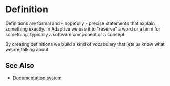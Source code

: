 # Definition

Definitions are formal and - hopefully - precise statements that explain something exactly. In Adaptive
we use it to "reserve" a word or a term for something, typically a software component or a concept.

By creating definitions we build a kind of vocabulary that lets us know what we are talking about.

## See Also

- [Documentation system](guide://)